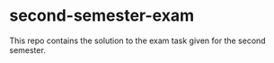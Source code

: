 # second-semester-exam
This repo contains the solution to the exam task given for the second semester.
